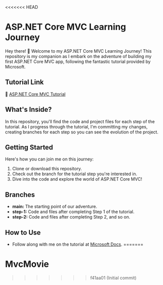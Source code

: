 <<<<<<< HEAD
# ASP.NET Core MVC Learning Journey

Hey there! 👋 Welcome to my ASP.NET Core MVC Learning Journey! This repository is my companion as I embark on the adventure of building my first ASP.NET Core MVC app, following the fantastic tutorial provided by Microsoft.

## Tutorial Link

📖 [ASP.NET Core MVC Tutorial](https://learn.microsoft.com/en-us/aspnet/core/tutorials/first-mvc-app/start-mvc?view=aspnetcore-8.0&tabs=visual-studio)

## What's Inside?

In this repository, you'll find the code and project files for each step of the tutorial. As I progress through the tutorial, I'm committing my changes, creating branches for each step so you can see the evolution of the project.

## Getting Started

Here's how you can join me on this journey:

1. Clone or download this repository.
2. Check out the branch for the tutorial step you're interested in.
3. Dive into the code and explore the world of ASP.NET Core MVC!

## Branches

- **main:** The starting point of our adventure.
- **step-1:** Code and files after completing Step 1 of the tutorial.
- **step-2:** Code and files after completing Step 2, and so on.

## How to Use
- Follow along with me on the tutorial at [Microsoft Docs](https://learn.microsoft.com/en-us/aspnet/core/tutorials/first-mvc-app/start-mvc?view=aspnetcore-8.0&tabs=visual-studio).
=======
# MvcMovie
>>>>>>> f41aa01 (Initial commit)
